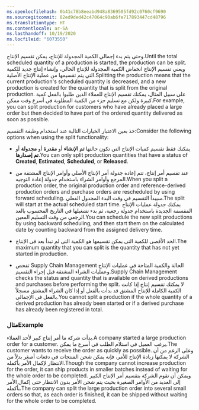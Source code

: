 ```yaml
---
ms.openlocfilehash: 0b41c78b8eeabd948a8369505fd92c0760cf9690
ms.sourcegitcommit: 82ed9ded42c47064c90ab6fe717893447cd48796
ms.translationtype: HT
ms.contentlocale: ar-SA
ms.lasthandoff: 10/19/2020
ms.locfileid: "6073550"
---
```

<span data-ttu-id="8965e-101">وحتى يتم بدء إجمالي الكمية المجدولة للإنتاج، يمكن تقسيم الإنتاج.</span><span class="sxs-lookup"><span data-stu-id="8965e-101">Until the total scheduled quantity of a production is started, the production can be split.</span></span> <span data-ttu-id="8965e-102">ويعني تقسيم الإنتاج انخفاض الكمية المجدولة للإنتاج الحالي، وإنشاء إنتاج جديد للكمية التي يتم تقسيمها من عملية الإنتاج الأصلية.</span><span class="sxs-lookup"><span data-stu-id="8965e-102">Splitting the production means that the current production's scheduled quantity is decreased, and a new production is created for the quantity that is split from the original production.</span></span>
<span data-ttu-id="8965e-103">على سبيل المثال، يمكنك تقسيم الإنتاج للعملاء الذين طلبوا بالفعل كمية كبيرة ولكن مع تسليم جزء من الكمية المطلوبة في أسرع وقت ممكن.</span><span class="sxs-lookup"><span data-stu-id="8965e-103">For example, you can split production for customers who have already placed a large order but then decided to have part of the ordered quantity delivered as soon as possible.</span></span>

<span data-ttu-id="8965e-104">خذ بعين الاعتبار الخيارات التالية عند استخدام وظيفة التقسيم:</span><span class="sxs-lookup"><span data-stu-id="8965e-104">Consider the following options when using the split functionality:</span></span>

-   <span data-ttu-id="8965e-105">يمكنك فقط تقسيم كميات الإنتاج التي تكون حالتها **تم الإنشاء** أو **مقدرة** أو **مجدولة** أو **تم إصدارها**.</span><span class="sxs-lookup"><span data-stu-id="8965e-105">You can only split production quantities that have a status of **Created**, **Estimated**, **Scheduled**, or **Released**.</span></span>
    
-   <span data-ttu-id="8965e-106">عند تقسيم أمر إنتاج، تتم إعادة جدولة أمر الإنتاج الأصلي وأوامر الإنتاج المشتقة من المرجع وأوامر الشراء باستخدام جدولة إعادة التوجيه.</span><span class="sxs-lookup"><span data-stu-id="8965e-106">When you split a production order, the original production order and reference-derived production orders and purchase orders are rescheduled by using forward scheduling.</span></span> <span data-ttu-id="8965e-107">سيبدأ التقسيم في وقت البدء المجدول الفعلي.</span><span class="sxs-lookup"><span data-stu-id="8965e-107">The split will start at the actual scheduled start time.</span></span> <span data-ttu-id="8965e-108">يمكنك جدولة عمليات الإنتاج المقسمة الجديدة باستخدام جدولة رجعية، ثم بدء تشغيلها في التاريخ المحسوب بالعد الرجعي من وقت التسليم المعين.</span><span class="sxs-lookup"><span data-stu-id="8965e-108">You can schedule the new split productions by using backward scheduling, and then start them on the calculated date by counting backward from the assigned delivery time.</span></span>
    
-   <span data-ttu-id="8965e-109">الحد الأقصى للكمية التي يمكن تقسيمها هو الكمية التي لم تبدأ بعد في الإنتاج.</span><span class="sxs-lookup"><span data-stu-id="8965e-109">The maximum quantity that you can split is the quantity that has not yet started in production.</span></span>
    
-   <span data-ttu-id="8965e-110">تفحص Supply Chain Management الحالة والكمية المتاحة في عمليات الإنتاج وعمليات الشراء المشتقة قبل إجراء التقسيم.</span><span class="sxs-lookup"><span data-stu-id="8965e-110">Supply Chain Management checks the status and quantity that is available on derived productions and purchases before performing the split.</span></span> <span data-ttu-id="8965e-111">لا يمكنك تقسيم إنتاج إذا كانت الكمية الكاملة للإنتاج المشتق قد بدأت بالفعل أو إذا كان الشراء المشتق مسجلاً بالفعل في الإجمالي.</span><span class="sxs-lookup"><span data-stu-id="8965e-111">You cannot split a production if the whole quantity of a derived production has already been started or if a derived purchase has already been registered in total.</span></span>


### <a name="example"></a><span data-ttu-id="8965e-112">مثال</span><span class="sxs-lookup"><span data-stu-id="8965e-112">Example</span></span>

<span data-ttu-id="8965e-113">بدأت شركة ما أمر إنتاج كبير لأحد العملاء.</span><span class="sxs-lookup"><span data-stu-id="8965e-113">A company started a large production order for a customer.</span></span>
<span data-ttu-id="8965e-114">يرغب العميل في استلام الطلب في أسرع ما يمكن.</span><span class="sxs-lookup"><span data-stu-id="8965e-114">The customer wants to receive the order as quickly as possible.</span></span> <span data-ttu-id="8965e-115">وعلى الرغم من أن الشركة لا يمكنها زيادة الإنتاج للأمر، فإنه يمكن شحن المنتجات في دفعات أصغر بدلاً من الانتظار لإكمال الأمر بأكمله.</span><span class="sxs-lookup"><span data-stu-id="8965e-115">Though the company cannot increase production for the order, it can ship products in smaller batches instead of waiting for the whole order to be completed.</span></span> <span data-ttu-id="8965e-116">ويمكن أن تقوم الشركة بتقسيم أمر الإنتاج الكبير إلى العديد من الأوامر الصغيرة بحيث يتم شحن الأمر بدون الانتظار حتى إكمال الأمر بأكمله.</span><span class="sxs-lookup"><span data-stu-id="8965e-116">The company can split the large production order into several small orders so that, as each order is finished, it can be shipped without waiting for the whole order to be completed.</span></span>

